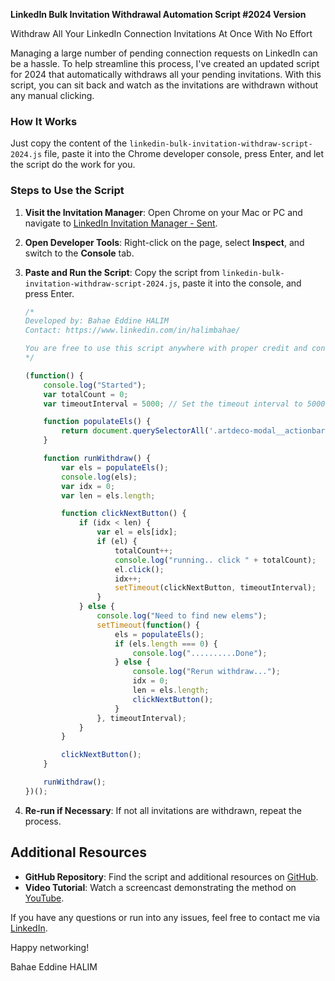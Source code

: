 **LinkedIn Bulk Invitation Withdrawal Automation Script #2024 Version**

Withdraw All Your LinkedIn Connection Invitations At Once With No Effort

Managing a large number of pending connection requests on LinkedIn can be a hassle. To help streamline this process, I've created an updated script for 2024 that automatically withdraws all your pending invitations. With this script, you can sit back and watch as the invitations are withdrawn without any manual clicking.

### How It Works

Just copy the content of the `linkedin-bulk-invitation-withdraw-script-2024.js` file, paste it into the Chrome developer console, press Enter, and let the script do the work for you.

### Steps to Use the Script

1. **Visit the Invitation Manager**:
   Open Chrome on your Mac or PC and navigate to [LinkedIn Invitation Manager - Sent](https://www.linkedin.com/mynetwork/invitation-manager/sent/).

2. **Open Developer Tools**:
   Right-click on the page, select **Inspect**, and switch to the **Console** tab.

3. **Paste and Run the Script**:
   Copy the script from `linkedin-bulk-invitation-withdraw-script-2024.js`, paste it into the console, and press Enter.

   ```javascript
   /*
   Developed by: Bahae Eddine HALIM
   Contact: https://www.linkedin.com/in/halimbahae/

   You are free to use this script anywhere with proper credit and contact info of the developer.
   */

   (function() {
       console.log("Started");
       var totalCount = 0;
       var timeoutInterval = 5000; // Set the timeout interval to 5000 milliseconds (5 seconds)

       function populateEls() {
           return document.querySelectorAll('.artdeco-modal__actionbar--confirm-dialog .artdeco-button--primary');
       }

       function runWithdraw() {
           var els = populateEls();
           console.log(els);
           var idx = 0;
           var len = els.length;

           function clickNextButton() {
               if (idx < len) {
                   var el = els[idx];
                   if (el) {
                       totalCount++;
                       console.log("running.. click " + totalCount);
                       el.click();
                       idx++;
                       setTimeout(clickNextButton, timeoutInterval); 
                   }
               } else {
                   console.log("Need to find new elems");
                   setTimeout(function() {
                       els = populateEls();
                       if (els.length === 0) {
                           console.log("..........Done");
                       } else {
                           console.log("Rerun withdraw...");
                           idx = 0;
                           len = els.length;
                           clickNextButton();
                       }
                   }, timeoutInterval); 
               }
           }

           clickNextButton();
       }

       runWithdraw();
   })();
   ```

4. **Re-run if Necessary**:
   If not all invitations are withdrawn, repeat the process.

## Additional Resources

- **GitHub Repository**: Find the script and additional resources on [GitHub](https://github.com/halimbahae/LinkedIn-Bulk-Invitation-Withdraw-Script).
- **Video Tutorial**: Watch a screencast demonstrating the method on [YouTube](https://youtu.be/@halimbahae).

If you have any questions or run into any issues, feel free to contact me via [LinkedIn](https://www.linkedin.com/in/halimbahae/).

Happy networking!

Bahae Eddine HALIM

